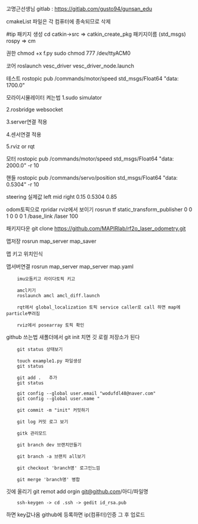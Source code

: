 고명근선생님 gitlab : https://gitlab.com/gusto94/gunsan_edu

cmakeList 파일은 각 컴퓨터에 종속되므로 삭제

#tip
패키지 생성 cd catkin->src  =>   catkin_create_pkg 패키지이름 (std_msgs) rospy  => cm

권한 
		chmod +x f.py	sudo chmod 777 /dev/ttyACM0

코어 
		roslaunch vesc_driver vesc_driver_node.launch

테스트 
		rostopic pub /commands/motor/speed std_msgs/Float64 "data: 1700.0"


모라이시뮬레이터 켜는법
1.sudo simulator

2.rosbridge websocket

3.server연결 적용

4.센서연결 적용

5.rviz or rqt

모터
		rostopic pub /commands/motor/speed std_msgs/Float64 "data: 2000.0" -r 10

핸들
		rostopic pub /commands/servo/position std_msgs/Float64 "data: 0.5304" -r 10

steering 실제값
left  mid   right
0.15 0.5304 0.85

odom토픽으로 rpridar rviz에서 보이기
		rosrun tf static_transform_publisher 0 0 1 0 0 0 1 /base_link /laser 100

패키지다운 
		git clone https://github.com/MAPIRlab/rf2o_laser_odometry.git

맵저장 
		rosrun map_server map_saver

맵 키고 위치인식

맵서버연결
		rosrun map_server map_server map.yaml

		imu오돔키고 라이다토픽 키고

		amcl키기
		roslaunch amcl amcl_diff.launch 

		rqt에서 global_localization 토픽 service caller로 call 하면 map에 particle뿌려짐

		rviz에서 posearray 토픽 확인



github 쓰는법
새폴더에서 git init 치면 깃 로컬 저장소가 된다

		git status 상태보기

		touch example1.py 파일생성
		git status

		git add .   추가
		git status

		git config --global user.email "wodufdl48@naver.com" 
		git config --global user.name "

		git commit -m "init" 커밋하기 

		git log 커밋 로그 보기

		gitk 관리모드

		git branch dev 브랜치만들기

		git branch -a 브랜치 all보기

		git checkout 'branch명' 로그인느낌

		git merge 'branch명' 병합

깃에 올리기
		git remot add orgin git@github.com/아디/파일명

		ssh-keygen -> cd .ssh -> gedit id_rsa.pub 
하면 key값나옴 github에 등록하면 ip(컴퓨터)인증 그 후 업로드





